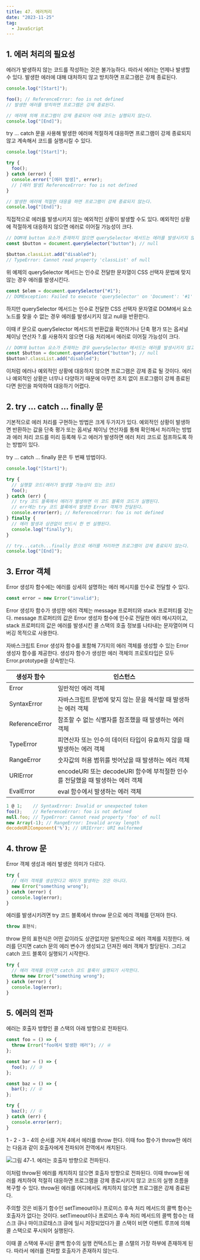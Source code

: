 ```yaml
---
title: 47. 에러처리
date: "2023-11-25"
tag:
  - JavaScript
---
```


## 1. 에러 처리의 필요성

에러가 발생하지 않는 코드를 작성하는 것은 불가능하다. 따라서 에러는 언제나 발생할 수 있다.
발생한 에러에 대해 대처하지 않고 방치하면 프로그램은 강제 종료된다.

```js
console.log("[Start]");

foo(); // ReferenceError: foo is not defined
// 발생한 에러를 방치하면 프로그램은 강제 종료된다.

// 에러에 의해 프로그램이 강제 종료되어 아래 코드는 실행되지 않는다.
console.log("[End]");
```

try ... catch 문을 사용해 발생한 에러에 적절하게 대응하면 프로그램이 강제 종료되지 않고 계속해서 코드를 실행시킬 수 있다.

```js
console.log("[Start]");

try {
  foo();
} catch (error) {
  console.error("[에러 발생]", error);
  // [에러 발생] ReferenceError: foo is not defined
}

// 발생한 에러에 적절한 대응을 하면 프로그램이 강제 종료되지 않는다.
console.log("[End]");
```

직접적으로 에러를 발생시키지 않는 예외적인 상황이 발생할 수도 있다. 예외적인 상황에 적절하게 대응하지 않으면 에러로 이어질 가능성이 크다.

```js
// DOM에 button 요소가 존재하지 않으면 querySelector 메서드는 에러를 발생시키지 않고 null을 반환한다.
const $button = document.querySelector("button"); // null

$button.classList.add("disabled");
// TypeError: Cannot read property 'classList' of null
```

위 예제의 querySelector 메서드는 인수로 전달한 문자열이 CSS 선택자 문법에 맞지 않는 경우 에러를 발생시킨다.

```js
const $elem = document.querySelector("#1");
// DOMException: Failed to execute 'querySelector' on 'Document': '#1' is not a valid selector.
```

하지만 querySelector 메서드는 인수로 전달한 CSS 선택자 문자열로 DOM에서
요소 노드를 찾을 수 없는 경우 에러를 발생시키지 않고 null을 반환한다.

이때 if 문으로 querySelector 메서드의 반환값을 확인하거나 단축 평가 또는 옵셔널 체이닝 연산자 ?.를 사용하지 않으면
다음 처리에서 에러로 이어질 가능성이 크다.

```js
// DOM에 button 요소가 존재하는 경우 querySelector 메서드는 에러를 발생시키지 않고 null을 반환한다.
const $button = document.querySelector("button"); // null
$button?.classList.add("disabled");
```

이처럼 에러나 예외적인 상황에 대응하지 않으면 프로그램은 강제 종료 될 것이다.
에러나 예외적인 상황은 너무나 다양하기 때문에 아무런 조치 없이 프로그램이 강제 종료된다면 원인을 파악하여 대응하기 어렵다.

## 2. try ... catch ... finally 문

기본적으로 에러 처리를 구현하는 방법은 크게 두가지가 있다.
예외적인 상황이 발생하면 반환하는 값을 단축 평가 또는 옵셔널 체이닝 연산자를 통해 확인해서 처리하는 방법과
에러 처리 코드를 미리 등록해 두고 에러가 발생하면 에러 처리 코드로 점프하도록 하는 방법이 있다.

try ... catch ... finally 문은 두 번째 방법이다.

```js
console.log("[Start]");

try {
  // 실행할 코드(에러가 발생할 가능성이 있는 코드)
  foo();
} catch (err) {
  // try 코드 블록에서 에러가 발생하면 이 코드 블록의 코드가 실행된다.
  // err에는 try 코드 블록에서 발생한 Error 객체가 전달된다.
  console.error(err); // ReferenceError: foo is not defined
} finally {
  // 에러 발생과 상관없이 반드시 한 번 실행된다.
  console.log("finally");
}

// try...catch...finally 문으로 에러를 처리하면 프로그램이 강제 종료되지 않는다.
console.log("[End]");
```

## 3. Error 객체

Error 생성자 함수에는 에러를 상세히 설명하는 에러 메시지를 인수로 전달할 수 있다.

```js
const error = new Error("invalid");
```

Error 생성자 함수가 생성한 에러 객체는 message 프로퍼티와 stack 프로퍼티를 갖는다.
message 프로퍼티의 값은 Error 생성자 함수에 인수로 전달한 에러 메시지이고,
stack 프로퍼티의 값은 에러를 발생시킨 콜 스택의 호출 정보를 나타내는 문자열이며 디버깅 목적으로 사용한다.

자바스크립트 Error 생성자 함수를 포함해 7가지의 에러 객체를 생성할 수 있는 Error 생성자 함수를 제공한다.
생성자 함수가 생성한 에러 객체의 프로토타입은 모두 Error.prototype을 상속받는다.

| 생성자 함수    | 인스턴스                                                                       |
| -------------- | ------------------------------------------------------------------------------ |
| Error          | 일반적인 에러 객체                                                             |
| SyntaxError    | 자바스크립트 문법에 맞지 않는 문을 해석할 때 발생하는 에러 객체                |
| ReferenceError | 참조할 수 없는 식별자를 참조했을 때 발생하는 에러 객체                         |
| TypeError      | 피연산자 또는 인수의 데이터 타입이 유효하지 않을 때 발생하는 에러 객체         |
| RangeError     | 숫자값의 허용 범위를 벗어났을 때 발생하는 에러 객체                            |
| URIError       | encodeURI 또는 decodeURI 함수에 부적절한 인수를 전달했을 때 발생하는 에러 객체 |
| EvalError      | eval 함수에서 발생하는 에러 객체                                               |

```js
1 @ 1;    // SyntaxError: Invalid or unexpected token
foo();    // ReferenceError: foo is not defined
null.foo; // TypeError: Cannot read property 'foo' of null
new Array(-1); // RangeError: Invalid array length
decodeURIComponent('%'); // URIError: URI malformed
```

## 4. throw 문

Error 객체 생성과 에러 발생은 의미가 다르다.

```js
try {
  // 에러 객체를 생성한다고 에러가 발생하는 것은 아니다.
  new Error("something wrong");
} catch (error) {
  console.log(error);
}
```

에러를 발생시키려면 try 코드 블록에서 throw 문으로 에러 객체를 던져야 한다.

```js
throw 표현식;
```

throw 문의 표현식은 어떤 값이라도 상관없지만 일반적으로 에러 객체를 지정한다.
에러를 던지면 catch 문의 에러 변수가 생성되고 던져진 에러 객체가 할당된다. 그리고 catch 코드 블록이 실행되기 시작한다.

```js
try {
  // 에러 객체를 던지면 catch 코드 블록이 실행되기 시작한다.
  throw new Error("something wrong");
} catch (error) {
  console.log(error);
}
```

## 5. 에러의 전파

에러는 호출자 방향인 콜 스택의 아래 방향으로 전파된다.

```js
const foo = () => {
  throw Error("foo에서 발생한 에러"); // ④
};

const bar = () => {
  foo(); // ③
};

const baz = () => {
  bar(); // ②
};

try {
  baz(); // ①
} catch (err) {
  console.error(err);
}
```

1 - 2 - 3 - 4의 순서를 거쳐 4에서 에러를 throw 한다.
이때 foo 함수가 throw한 에러는 다음과 같이 호출자에게 전파되어 전역에서 캐치된다.

![그림 47-1. 에러는 호출자 방향으로 전파된다.][1]

이처럼 throw된 에러를 캐치하지 않으면 호출자 방향으로 전파된다.
이때 throw된 에러를 캐치하여 적절히 대응하면 프로그램을 강제 종료시키지 않고 코드의 실행 흐름을 복구할 수 있다.
throw된 에러를 어디에서도 캐치하지 않으면 프로그램은 강제 종료된다.

주의할 것은 비동기 함수인 setTimeout이나 프로미스 후속 처리 메서드의 콜백 함수는 호출자가 없다는 것이다.
setTimeout이나 프로미스 후속 처리 메서드의 콜백 함수는 태스크 큐나 마이크로태스크 큐에 일시 저장되었다가
콜 스택이 비면 이벤트 루프에 의해 콜 스택으로 푸시되어 실행된다.

이때 콜 스택에 푸시된 콜백 함수의 실행 컨텍스트는 콜 스탤의 가장 하부에 존재하게 된다.
따라서 에러를 전파할 호출자가 존재하지 않는다.

[1]: https://github.com/Zamoca42/blog/assets/96982072/f726d7c2-7655-4aa4-b193-04c8e643036a
